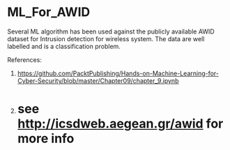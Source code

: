 # ML_For_AWID
Several ML algorithm has been used against the publicly available AWID dataset for Intrusion detection for wireless system. The data are well labelled and is a classification problem. 


References:

1. https://github.com/PacktPublishing/Hands-on-Machine-Learning-for-Cyber-Security/blob/master/Chapter09/chapter_9.ipynb
2. # see http://icsdweb.aegean.gr/awid for more info
